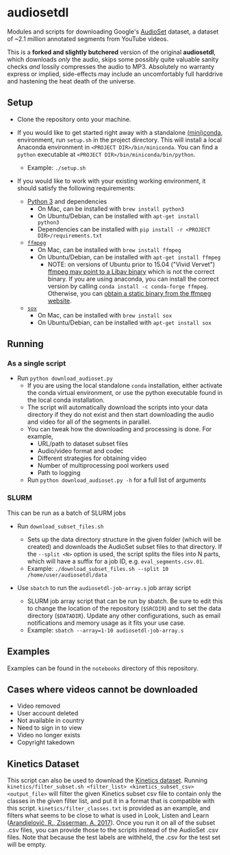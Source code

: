 audiosetdl
================

Modules and scripts for downloading Google's
[AudioSet](https://research.google.com/audioset/) dataset, a dataset of
~2.1 million annotated segments from YouTube videos.

This is a **forked and slightly butchered** version of the original **audiosetdl**, which downloads _only_ the audio, skips some possibly quite valuable sanity checks _and_ lossily compresses the audio to MP3.  Absolutely no warranty express or implied, side-effects may include an uncomfortably full harddrive and hastening the heat death of the universe.  


## Setup
* Clone the repository onto your machine.


* If you would like to get started right away with a standalone
  [(mini)conda](https://conda.io/miniconda.html), environment, run `setup.sh`
  in the project directory. This will install a local Anaconda environment in
  `<PROJECT DIR>/bin/miniconda`. You can find a `python` executable at
  `<PROJECT DIR>/bin/miniconda/bin/python`.
  * Example: `./setup.sh`

* If you would like to work with your existing working environment, it should
  satisfy the following requirements:
  * [Python 3](https://www.python.org/downloads/) and dependencies
    * On Mac, can be installed with `brew install python3`
    * On Ubuntu/Debian, can be installed with `apt-get install python3`
    * Dependencies can be installed with
      `pip install -r <PROJECT DIR>/requirements.txt`
  * [`ffmpeg`](https://www.ffmpeg.org/)
    * On Mac, can be installed with `brew install ffmpeg`
    * On Ubuntu/Debian, can be installed with `apt-get install ffmpeg`
      * NOTE: on versions of Ubuntu prior to 15.04 ("Vivid Vervet") [ffmpeg may point to a Libav binary](http://stackoverflow.com/a/9477756/2007700) which is not the correct binary. If you are using anaconda, you can install the correct version by calling `conda install -c conda-forge ffmpeg`. Otherwise, you can [obtain a static binary from the ffmpeg website](https://ffmpeg.org/download.html).
  * [`sox`](http://sox.sourceforge.net/)
    * On Mac, can be installed with `brew install sox`
    * On Ubuntu/Debian, can be installed with `apt-get install sox`


## Running

### As a single script
* Run `python download_audioset.py`
    * If you are using the local standalone `conda` installation, either
      activate the conda virtual environment, or use the python executable found
      in the local conda installation.
    * The script will automatically download the scripts into your data
      directory if they do not exist and then start downloading the audio and
      video for all of the segments in parallel.
    * You can tweak how the downloading and processing is done. For example,
        * URL/path to dataset subset files
        * Audio/video format and codec
        * Different strategies for obtaining video
        * Number of multiprocessing pool workers used
        * Path to logging
    * Run `python download_audioset.py -h` for a full list of arguments

### SLURM
This can be run as a batch of SLURM jobs

* Run `download_subset_files.sh`
  * Sets up the data directory structure in the given folder (which will be
    created) and downloads the AudioSet subset files to that directory.
    If the `--split <N>` option is used, the script splits the files into N
    parts, which will have a suffix for a job ID, e.g. `eval_segments.csv.01`.
  * Example: `./download_subset_files.sh --split 10 /home/user/audiosetdl/data`

* Use `sbatch` to run the `audiosetdl-job-array.s` job array script
  * SLURM job array script that can be run by sbatch. Be sure to edit this to
    change the
    location of the repository (`$SRCDIR`) and to set the data directory
    (`$DATADIR`). Update any other configurations, such as email notifications
    and memory usage as it fits your use case.
  * Example: `sbatch --array=1-10 audiosetdl-job-array.s`


## Examples
Examples can be found in the `notebooks` directory of this repository.


## Cases where videos cannot be downloaded
* Video removed
* User account deleted
* Not available in country
* Need to sign in to view
* Video no longer exists
* Copyright takedown


## Kinetics Dataset
This script can also be used to download the [Kinetics dataset](https://deepmind.com/research/open-source/open-source-datasets/kinetics/). Running `kinetics/filter_subset.sh <filter_list> <kinetics_subset_csv> <output_file>` will filter the given Kinetics subset csv file to contain only the classes in the given filter list, and put it in a format that is compatible with this script. `kinetics/filter_classes.txt` is provided as an example, and filters what seems to be close to what is
used in Look, Listen and Learn ([Arandjelović, R., Zisserman, A. 2017](https://arxiv.org/pdf/1705.08168.pdf)). Once you run it on all of the subset .csv files, you can provide those to the scripts instead of the AudioSet .csv files. Note that because the test labels are withheld, the .csv for the test set will be empty.
